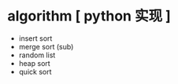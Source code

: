 algorithm [ python 实现 ]
=================

 * insert sort
 * merge sort (sub)
 * random list
 * heap sort
 * quick sort
